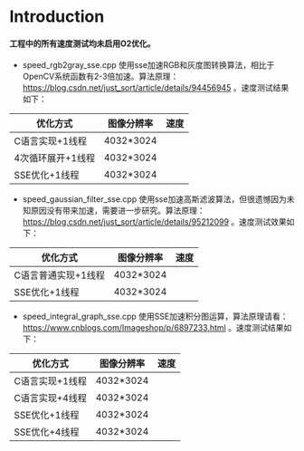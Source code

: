 # Introduction
#### 工程中的所有速度测试均未启用O2优化。

- speed_rgb2gray_sse.cpp 使用sse加速RGB和灰度图转换算法，相比于OpenCV系统函数有2-3倍加速。算法原理：https://blog.csdn.net/just_sort/article/details/94456945 。速度测试结果如下：

|优化方式|图像分辨率|速度|
|---------|----------|----|
|C语言实现+1线程|4032*3024||
|4次循环展开+1线程|4032*3024||
|SSE优化+1线程|4032*3024||

- speed_gaussian_filter_sse.cpp 使用sse加速高斯滤波算法，但很遗憾因为未知原因没有带来加速，需要进一步研究。算法原理：https://blog.csdn.net/just_sort/article/details/95212099 。速度测试效果如下：

| 优化方式| 图像分辨率 | 速度 |
| ------------------- | ---------- | ---- |
| C语言普通实现+1线程 | 4032*3024  |      |
| SSE优化+1线程       | 4032*3024  |      |

- speed_integral_graph_sse.cpp 使用SSE加速积分图运算，算法原理请看：https://www.cnblogs.com/Imageshop/p/6897233.html 。速度测试结果如下：

|优化方式|图像分辨率 |速度|
|---------|----------|-------|
|C语言实现+1线程|4032*3024||
|C语言实现+4线程|4032*3024||
|SSE优化+1线程|4032*3024||
|SSE优化+4线程|4032*3024||
